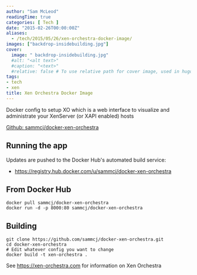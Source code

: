 ```yaml
---
author: "Sam McLeod"
readingTime: true
categories: [ Tech ]
date: "2015-02-26T00:00:00Z"
aliases:
  - /tech/2015/05/26/xen-orchestra-docker-image/
images: ["backdrop-insidebuilding.jpg"]
cover:
  image: " backdrop-insidebuilding.jpg"
  #alt: "<alt text>"
  #caption: "<text>"
  #relative: false # To use relative path for cover image, used in hugo Page-bundles
tags:
- tech
- xen
title: Xen Orchestra Docker Image
---
```


Docker config to setup XO which is a web interface to visualize and administrate your XenServer (or XAPI enabled) hosts

[Github: sammcj/docker-xen-orchestra](https://github.com/sammcj/docker-xen-orchestra)

## Running the app

Updates are pushed to the Docker Hub's automated build service:

* <https://registry.hub.docker.com/u/sammcj/docker-xen-orchestra>


## From Docker Hub

```shell
docker pull sammcj/docker-xen-orchestra
docker run -d -p 8000:80 sammcj/docker-xen-orchestra
```

## Building

```shell
git clone https://github.com/sammcj/docker-xen-orchestra.git
cd docker-xen-orchestra
# Edit whatever config you want to change
docker build -t xen-orchestra .
```

See <https://xen-orchestra.com> for information on Xen Orchestra

